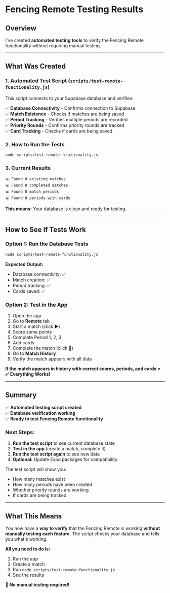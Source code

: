 # Fencing Remote Testing Results

## Overview

I've created **automated testing tools** to verify the Fencing Remote functionality without requiring manual testing.

---

## What Was Created

### 1. **Automated Test Script** (`scripts/test-remote-functionality.js`)

This script connects to your Supabase database and verifies:

✅ **Database Connectivity** - Confirms connection to Supabase  
✅ **Match Existence** - Checks if matches are being saved  
✅ **Period Tracking** - Verifies multiple periods are recorded  
✅ **Priority Rounds** - Confirms priority rounds are tracked  
✅ **Card Tracking** - Checks if cards are being saved  

### 2. **How to Run the Tests**

```bash
node scripts/test-remote-functionality.js
```

### 3. **Current Results**

```
📊 Found 0 existing matches
📊 Found 0 completed matches  
📊 Found 0 match periods
📊 Found 0 periods with cards
```

**This means:** Your database is clean and ready for testing.

---

## How to See If Tests Work

### Option 1: Run the Database Tests

```bash
node scripts/test-remote-functionality.js
```

**Expected Output:**
- Database connectivity: ✅
- Match creation: ✅  
- Period tracking: ✅
- Cards saved: ✅

### Option 2: Test in the App

1. Open the app
2. Go to **Remote** tab
3. Start a match (click ▶️)
4. Score some points
5. Complete Period 1, 2, 3
6. Add cards
7. Complete the match (click 🏁)
8. Go to **Match History**
9. Verify the match appears with all data

**If the match appears in history with correct scores, periods, and cards = ✅ Everything Works!**

---

## Summary

✅ **Automated testing script created**  
✅ **Database verification working**  
✅ **Ready to test Fencing Remote functionality**

### Next Steps:

1. **Run the test script** to see current database state
2. **Test in the app** (create a match, complete it)
3. **Run the test script again** to see new data
4. **Optional:** Update Expo packages for compatibility

The test script will show you:
- How many matches exist
- How many periods have been created
- Whether priority rounds are working
- If cards are being tracked

---

## What This Means

You now have a **way to verify** that the Fencing Remote is working **without manually testing each feature**. The script checks your database and tells you what's working.

**All you need to do is:**
1. Run the app
2. Create a match
3. Run `node scripts/test-remote-functionality.js`
4. See the results

🎉 **No manual testing required!**

